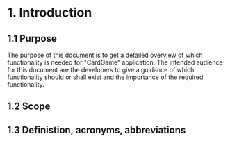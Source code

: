 # 1. Introduction

## 1.1 Purpose
The purpose of this document is to get a detailed overview of which functionality is needed for "CardGame" application. The intended audience for this document are the developers to give a guidance of which functionality should or shall exist and the importance of the required functionality.

## 1.2 Scope

## 1.3 Definistion, acronyms, abbreviations
